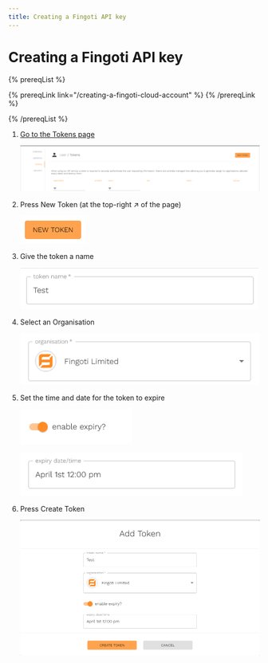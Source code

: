 ```yaml
---
title: Creating a Fingoti API key
---
```


# Creating a Fingoti API key

{% prereqList %}

{% prereqLink link="/creating-a-fingoti-cloud-account" %}
{% /prereqLink %}

{% /prereqList %}

1. [Go to the Tokens page](https://account.fingoti.com/user/tokens)

   ![Screenshot of the Tokens page](common/tokens.png)

2. Press New Token (at the top-right &nearr; of the page)

   ![Screenshot of the New Token button](creating-a-fingoti-api-key/new-token.png)

3. Give the token a name

   ![Screenshot of the Token Name dialogue](creating-a-fingoti-api-key/token-name.png)

4. Select an Organisation

   ![Screenshot of the Organisation dropdown menu](creating-a-fingoti-api-key/organisation.png)

5. Set the time and date for the token to expire

   ![Screenshot of the enable expiry toggle](creating-a-fingoti-api-key/enable-expiry.png)

   ![Screenshot of the expiry date time textbox](creating-a-fingoti-api-key/expiry-date-time.png)

6. Press Create Token

   ![Screenshot of the Add Token page](creating-a-fingoti-api-key/add-token.png)
